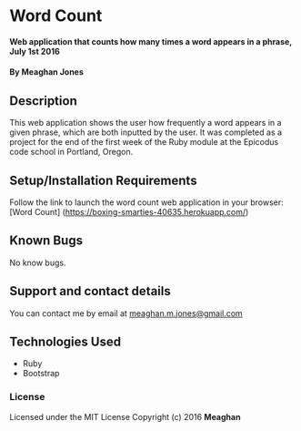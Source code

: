 # Word Count

#### Web application that counts how many times a word appears in a phrase, July 1st 2016

#### By Meaghan Jones

## Description

This web application shows the user how frequently a word appears in a given phrase, which are both inputted by the user. It was completed as a project for the end of the first week of the Ruby module at the Epicodus code school in Portland, Oregon.

## Setup/Installation Requirements

Follow the link to launch the word count web application in your browser: [Word Count] (https://boxing-smarties-40635.herokuapp.com/)


## Known Bugs

No know bugs.

## Support and contact details

You can contact me by email at meaghan.m.jones@gmail.com

## Technologies Used

* Ruby
* Bootstrap

### License

Licensed under the MIT License
Copyright (c) 2016 **Meaghan**
